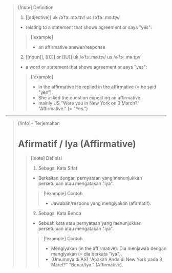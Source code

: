 >[!note] Definition
>1. [[adjective]]
uk  /əˈfɜː.mə.tɪv/ us  /əˈfɝː.mə.t̬ɪv/
>- relating to a statement that shows agreement or says "yes":
> > [!example] 
> > - an affirmative answer/response
> 2. [[noun]], [[C]] or [[U]]
>    uk  /əˈfɜː.mə.tɪv/ us  /əˈfɝː.mə.t̬ɪv/
>- a word or statement that shows agreement or says "yes":
> > [!example] 
> > - in the affirmative He replied in the affirmative (= he said "yes").
> > - She asked the question expecting an affirmative.
> > - mainly US "Were you in New York on 3 March?" "Affirmative." (= "Yes.")

---

>[!info]+ Terjemahan
> # Afirmatif / Iya (Affirmative)
> > [!note] Definisi
> > 1. Sebagai Kata Sifat
> > - Berkaitan dengan pernyataan yang menunjukkan persetujuan atau mengatakan "iya".
> > > [!example] Contoh
> > > - Jawaban/respons yang mengiyakan (afirmatif).
> > 2. Sebagai Kata Benda
> > - Sebuah kata atau pernyataan yang menunjukkan persetujuan atau mengatakan "iya".
> > > [!example] Contoh
> > > - Mengiyakan (in the affirmative): Dia menjawab dengan mengiyakan (= dia berkata "iya").
> > > - (Umumnya di AS) "Apakah Anda di New York pada 3 Maret?" "Benar/Iya." (Affirmative).


